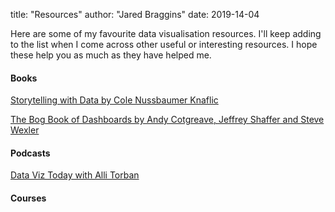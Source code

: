 title: "Resources"
author: "Jared Braggins"
date: 2019-14-04

Here are some of my favourite data visualisation resources. I'll keep adding to the list when I come across other useful or interesting resources. I hope these help you as much as they have helped me.

#### Books
[Storytelling with Data by Cole Nussbaumer Knaflic](http://www.storytellingwithdata.com/book)

[The Bog Book of Dashboards by Andy Cotgreave, Jeffrey Shaffer and Steve Wexler](https://www.bigbookofdashboards.com/)

#### Podcasts
[Data Viz Today with Alli Torban](https://dataviztoday.com/)

#### Courses

